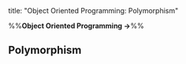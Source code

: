 <frontmatter>
title: "Object Oriented Programming: Polymorphism"
</frontmatter>

<link rel="stylesheet" href="{{baseUrl}}/css/textbook.css">

<div class="website-content" id="all">

%%**Object Oriented Programming →**%%

<div id="title">

## Polymorphism
</div>
<div id="main">

<include src="introduction/embed.md" boilerplate  />
<include src="mechanism/embed.md" boilerplate  />

</div>

</div>
